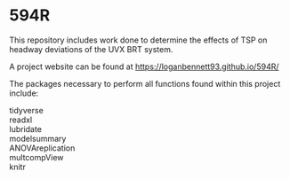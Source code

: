 # 594R

This repository includes work done to determine the effects of TSP on headway deviations of the UVX BRT system.

A project website can be found at https://loganbennett93.github.io/594R/

The packages necessary to perform all functions found within this project include:

tidyverse  
readxl  
lubridate  
modelsummary  
ANOVAreplication  
multcompView  
knitr